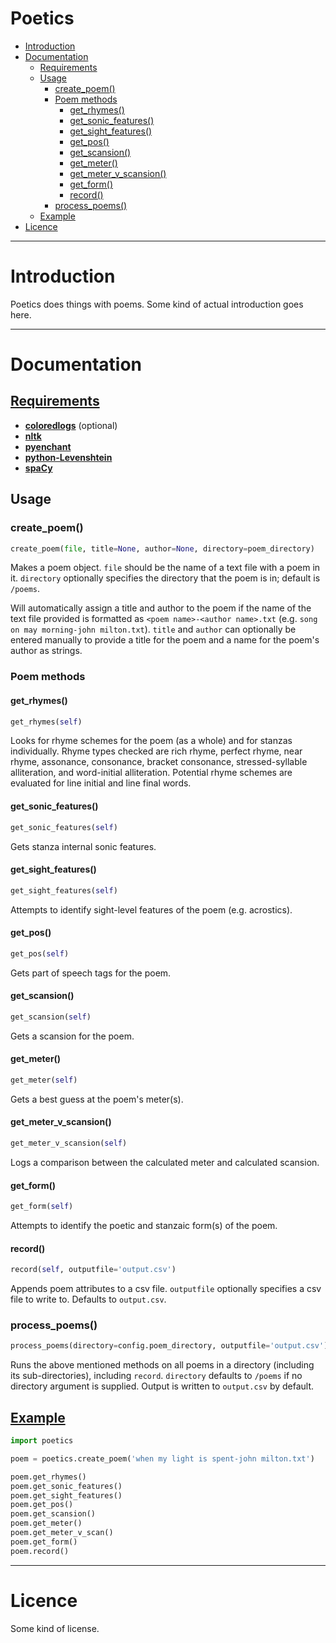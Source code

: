 # Poetics  
- [Introduction](#introduction)
- [Documentation](#documentation)
  - [Requirements](#requirements)
  - [Usage](#usage)
    - [create_poem()](#create_poem)
    - [Poem methods](#poem-methods)
      - [get_rhymes()](#get_rhymes)
      - [get_sonic_features()](#get_sonic_features)
      - [get_sight_features()](#get_sight_features)
      - [get_pos()](#get_pos)
      - [get_scansion()](#get_scansion)
      - [get_meter()](#get_meter)
      - [get_meter_v_scansion()](#get_meter_v_scansion)
      - [get_form()](#get_form)
      - [record()](#record)
    - [process_poems()](#process_poems)
  - [Example](#example)
- [Licence](#licence)

---

# Introduction  
Poetics does things with poems. Some kind of actual introduction goes here. 

---
# Documentation
## [Requirements](requirements.txt)  
* **[coloredlogs](https://pypi.python.org/pypi/coloredlogs)** (optional)  
* **[nltk](https://pypi.python.org/pypi/nltk)**  
* **[pyenchant](https://pypi.python.org/pypi/pyenchant)**  
* **[python-Levenshtein](https://pypi.python.org/pypi/python-Levenshtein/)**  
* **[spaCy](https://pypi.python.org/pypi/spacy)**  
## Usage
### create_poem()
```python 
create_poem(file, title=None, author=None, directory=poem_directory) 
```
Makes a poem object. `file` should be the name of a text file with a poem in it.  `directory` optionally specifies the directory 
that the poem is in; default is `/poems`.

Will automatically assign a title and author to the poem if the name of the text file provided is formatted as `<poem name>-<author name>.txt` (e.g. `song on may morning-john milton.txt`).
`title` and `author` can optionally be entered manually to provide a title for the poem and a name for the poem's author as strings.


### Poem methods  
#### get_rhymes()  
```python
get_rhymes(self)
``` 
Looks for rhyme schemes for the poem (as a whole) and for stanzas individually. Rhyme types checked are rich rhyme, perfect rhyme, near rhyme, assonance, consonance, bracket consonance, stressed-syllable alliteration, and word-initial alliteration. Potential rhyme schemes are evaluated for line initial and line final words.

#### get_sonic_features()
```python
get_sonic_features(self)
``` 
Gets stanza internal sonic features.

#### get_sight_features()
```python
get_sight_features(self)
``` 
Attempts to identify sight-level features of the poem (e.g. acrostics).

#### get_pos()
```python
get_pos(self)
```
Gets part of speech tags for the poem.

#### get_scansion()  
```python
get_scansion(self)  
```
Gets a scansion for the poem.

#### get_meter()
```python
get_meter(self)
```  
Gets a best guess at the poem's meter(s).

#### get_meter_v_scansion()  
```python
get_meter_v_scansion(self)  
```
Logs a comparison between the calculated meter and calculated scansion.

#### get_form()
```python
get_form(self)
```
Attempts to identify the poetic and stanzaic form(s) of the poem.

#### record()
```python
record(self, outputfile='output.csv')
```
Appends poem attributes to a csv file. `outputfile` optionally specifies a csv file to write to.
Defaults to `output.csv`.

### process_poems()
```python
process_poems(directory=config.poem_directory, outputfile='output.csv')
```
Runs the above mentioned methods on all poems in a directory (including its sub-directories), including `record`. 
`directory` defaults to `/poems` if no directory argument is supplied. Output is written to `output.csv` by default. 


## [Example](example.py)
```python
import poetics

poem = poetics.create_poem('when my light is spent-john milton.txt')

poem.get_rhymes()
poem.get_sonic_features()
poem.get_sight_features()
poem.get_pos()
poem.get_scansion()
poem.get_meter()
poem.get_meter_v_scan()
poem.get_form()
poem.record()
```


---
# Licence
Some kind of license.